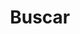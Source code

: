 ---
title: Buscar
slug: search
layout: search
outputs:
    - html
    - json
menu:
  main:
    weight: -70
    params: 
      icon: search
---